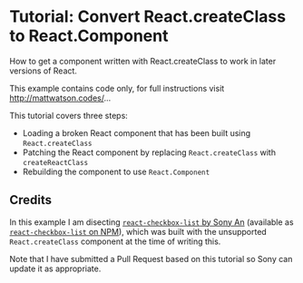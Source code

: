 # Tutorial: Convert React.createClass to React.Component

How to get a component written with React.createClass to work in later versions of React.

This example contains code only, for full instructions visit http://mattwatson.codes/...

This tutorial covers three steps:

- Loading a broken React component that has been built using `React.createClass`
- Patching the React component by replacing `React.createClass` with `createReactClass`
- Rebuilding the component to use `React.Component`

## Credits

In this example I am disecting [`react-checkbox-list` by Sony An](https://github.com/sonyan/react-checkbox-list) (available as [`react-checkbox-list` on NPM](https://www.npmjs.com/package/react-checkbox-list)), which was built with the unsupported `React.createClass` component at the time of writing this. 

Note that I have submitted a Pull Request based on this tutorial so Sony can update it as appropriate.
